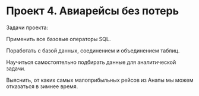 # Проект 4. Авиарейсы без потерь

Задачи проекта:

Применить все базовые операторы SQL.

Поработать с базой данных, соединением и объединением таблиц.

Научиться самостоятельно подбирать данные для аналитической задачи.

Выяснить, от каких самых малоприбыльных рейсов из Анапы мы можем отказаться в зимнее время.
